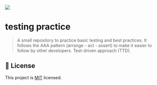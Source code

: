 ![](https://img.shields.io/badge/Microverse-blueviolet)

# testing practice

> A small repository to practice basic testing and best practices. It follows the AAA pattern (arrange - act - assert) to make it easier to follow by other developers. Test-driven approach (TTD).


## 📝 License

This project is [MIT](./LICENSE) licensed.


